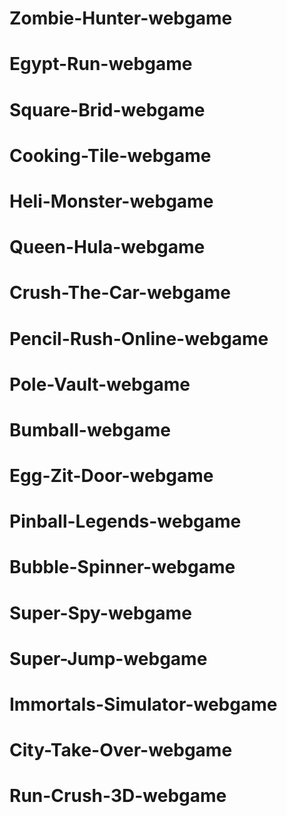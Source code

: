 # Zombie-Hunter-webgame
# Egypt-Run-webgame
# Square-Brid-webgame
# Cooking-Tile-webgame
# Heli-Monster-webgame
# Queen-Hula-webgame
# Crush-The-Car-webgame
# Pencil-Rush-Online-webgame
# Pole-Vault-webgame
# Bumball-webgame
# Egg-Zit-Door-webgame
# Pinball-Legends-webgame
# Bubble-Spinner-webgame
# Super-Spy-webgame
# Super-Jump-webgame
# Immortals-Simulator-webgame
# City-Take-Over-webgame
# Run-Crush-3D-webgame
